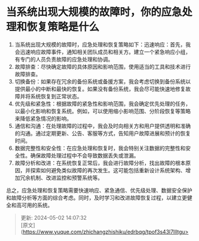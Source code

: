 # 当系统出现大规模的故障时，你的应急处理和恢复策略是什么

1. 当系统出现大规模的故障时，应急处理和恢复策略如下：迅速响应：首先，我会迅速响应故障事件，通知相关团队成员和相关方。建立一个紧急响应小组，有专门的人员负责故障的应急处理和协调。
2. 故障排查：尽快确定故障的具体原因和影响范围，使用适当的工具和技术进行故障排查。
3. 切换备份：如果存在冗余的备份系统或备援方案，我会考虑切换到备份系统以提供最小的中断和最快的恢复。如果没有备份系统，我会尽可能快速地修复故障并将系统恢复到正常状态。
4. 优先级和紧急性：根据故障的紧急性和影响范围，我会确定优先处理的任务，以最小化影响和恢复系统。例如，可以使用缩小影响范围、分阶段恢复等策略来降低紧急情况的影响。
5. 通信和沟通：在处理故障的过程中，我会及时向相关方和用户提供透明和准确的沟通。通过定期更新、公告、客服等方式，告知用户故障进展和预计的恢复时间。
6. 数据完整性和安全性：在应急处理和恢复时，我会特别关注数据的完整性和安全性。确保故障处理过程中不会导致数据丢失或泄漏。
7. 故障分析和改进：在系统恢复正常后，我会进行故障分析，找出故障的根本原因，并探索如何避免类似故障的再次发生。这可能包括重新设计系统架构、增加冗余机制、改进监控和预警系统等。

总之，应急处理和恢复策略需要快速响应、紧急通信、优先级处理、数据安全保护和故障分析等方面的综合考虑。同时，及时学习和改进故障恢复过程，以建立更健全和高可用的系统。



> 更新: 2024-05-02 14:07:32  
> [原文](https://www.yuque.com/zhichangzhishiku/edrbqg/tpof3s43l7llltgu>